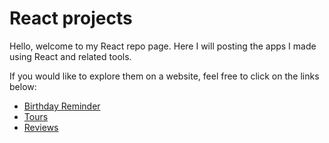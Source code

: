 # React projects  

Hello, welcome to my React repo page. Here I will posting the apps I made using React and related tools.

If you would like to explore them on a website, feel free to click on the links below:  
 - [Birthday Reminder](https://akshar-react-birthday-reminder.netlify.app)  
 - [Tours](https://akshar-react-project-tours.netlify.app)  
 - [Reviews](https://akshar-react-reviews.netlify.app)  


